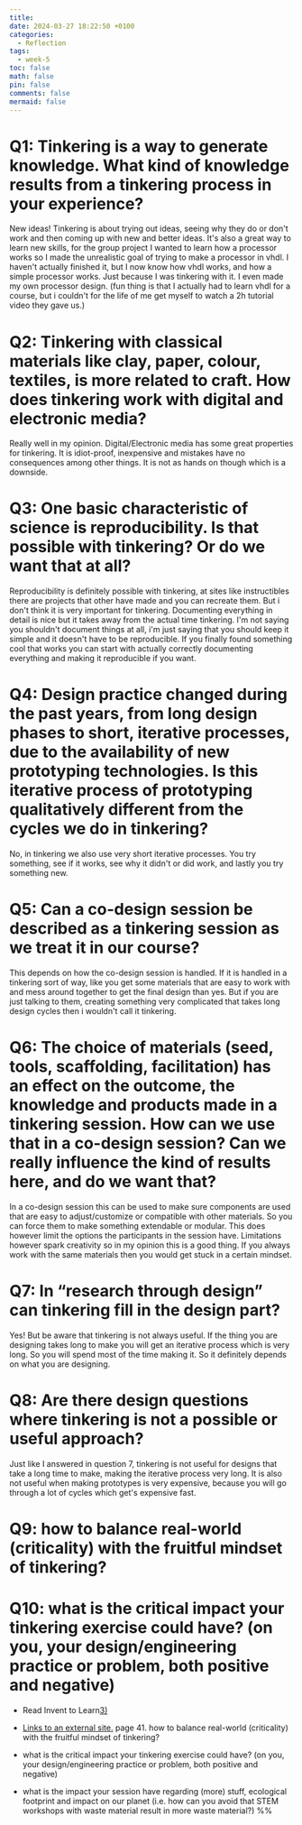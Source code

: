 ```yaml
---
title: 
date: 2024-03-27 18:22:50 +0100
categories:
  - Reflection
tags:
  - week-5
toc: false
math: false
pin: false
comments: false
mermaid: false
---
```

# Q1: Tinkering is a way to generate knowledge. What kind of knowledge results from a tinkering process in your experience?
New ideas! Tinkering is about trying out ideas, seeing why they do or don't work and then coming up with new and better ideas. It's also a great way to learn new skills, for the group project I wanted to learn how a processor works so I made the unrealistic goal of trying to make a processor in vhdl. I haven't actually finished it, but I now know how vhdl works, and how a simple processor works. Just because I was tinkering with it. I even made my own processor design. (fun thing is that I actually had to learn vhdl for a course, but i couldn't for the life of me get myself to watch a 2h tutorial video they gave us.)

# Q2: Tinkering with classical materials like clay, paper, colour, textiles, is more related to craft. How does tinkering work with digital and electronic media?
Really well in my opinion. Digital/Electronic media has some great properties for tinkering. It is idiot-proof, inexpensive and mistakes have no consequences among other things. It is not as hands on though which is a downside.
# Q3: One basic characteristic of science is reproducibility. Is that possible with tinkering? Or do we want that at all?
Reproducibility is definitely possible with tinkering, at sites like instructibles there are projects that other have made and you can recreate them. But i don't think it is very important for tinkering. Documenting everything in detail is nice but it takes away from the actual time tinkering. I'm not saying you shouldn't document things at all, i'm just saying that you should keep it simple and it doesn't have to be reproducible. If you finally found something cool that works you can start with actually correctly documenting everything and making it reproducible if you want.

# Q4: Design practice changed during the past years, from long design phases to short, iterative processes, due to the availability of new prototyping technologies. Is this iterative process of prototyping qualitatively different from the cycles we do in tinkering?
No, in tinkering we also use very short iterative processes. You try something, see if it works, see why it didn't or did work, and lastly you try something new. 

# Q5: Can a co-design session be described as a tinkering session as we treat it in our course?
This depends on how the co-design session is handled. If it is handled in a tinkering sort of way, like you get some materials that are easy to work with and mess around together to get the final design than yes. But if you are just talking to them, creating something very complicated that takes long design cycles then i wouldn't call it tinkering.

# Q6: The choice of materials (seed, tools, scaffolding, facilitation) has an effect on the outcome, the knowledge and products made in a tinkering session. How can we use that in a co-design session? Can we really influence the kind of results here, and do we want that?
In a co-design session this can be used to make sure components are used that are easy to adjust/customize or compatible with other materials. So you can force them to make something extendable or modular. This does however limit the options the participants in the session have. Limitations however spark creativity so in my opinion this is a good thing. If you always work with the same materials then you would get stuck in a certain mindset.

# Q7:  In “research through design” can tinkering fill in the design part?
Yes! But be aware that tinkering is not always useful. If the thing you are designing takes long to make you will get an iterative process which is very long. So you will spend most of the time making it. So it definitely depends on what you are designing.
# Q8: Are there design questions where tinkering is not a possible or useful approach?
Just like I answered in question 7, tinkering is not useful for designs that take a long time to make, making the iterative process very long. It is also not useful when making prototypes is very expensive, because you will go through a lot of cycles which get's expensive fast.

# Q9: how to balance real-world (criticality) with the fruitful mindset of tinkering?

# Q10: what is the critical impact your tinkering exercise could have? (on you, your design/engineering practice or problem, both positive and negative)



- Read Invent to Learn[3)](https://wiki.edwindertien.nl/doku.php?id=education:masteringtinkering:05_critical_making#fn__3)
    
- [Links to an external site.](https://wiki.edwindertien.nl/doku.php?id=education:masteringtinkering:05_critical_making#fn__3) page 41. how to balance real-world (criticality) with the fruitful mindset of tinkering?
    
- what is the critical impact your tinkering exercise could have? (on you, your design/engineering practice or problem, both positive and negative)
    
- what is the impact your session have regarding (more) stuff, ecological footprint and impact on our planet (i.e. how can you avoid that STEM workshops with waste material result in more waste material?) %%